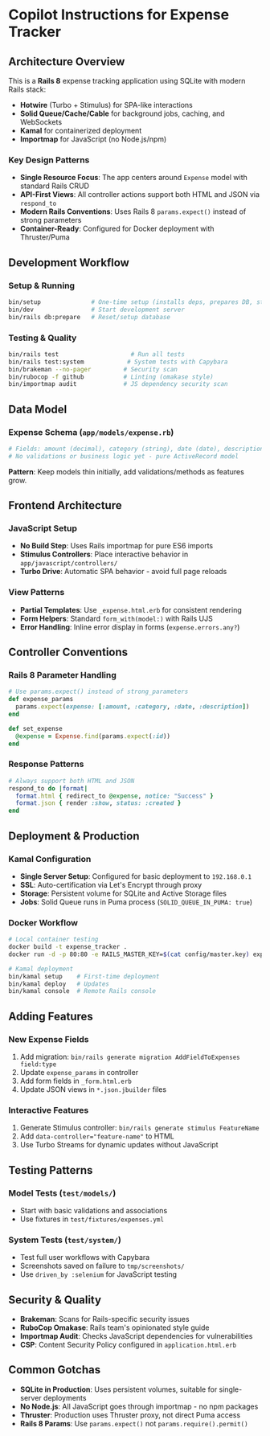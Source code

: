 # Copilot Instructions for Expense Tracker

## Architecture Overview

This is a **Rails 8** expense tracking application using SQLite with modern Rails stack:
- **Hotwire** (Turbo + Stimulus) for SPA-like interactions
- **Solid Queue/Cache/Cable** for background jobs, caching, and WebSockets
- **Kamal** for containerized deployment
- **Importmap** for JavaScript (no Node.js/npm)

### Key Design Patterns

- **Single Resource Focus**: The app centers around `Expense` model with standard Rails CRUD
- **API-First Views**: All controller actions support both HTML and JSON via `respond_to`
- **Modern Rails Conventions**: Uses Rails 8 `params.expect()` instead of strong parameters
- **Container-Ready**: Configured for Docker deployment with Thruster/Puma

## Development Workflow

### Setup & Running
```bash
bin/setup              # One-time setup (installs deps, prepares DB, starts server)
bin/dev                # Start development server
bin/rails db:prepare   # Reset/setup database
```

### Testing & Quality
```bash
bin/rails test                    # Run all tests
bin/rails test:system            # System tests with Capybara
bin/brakeman --no-pager         # Security scan
bin/rubocop -f github           # Linting (omakase style)
bin/importmap audit             # JS dependency security scan
```

## Data Model

### Expense Schema (`app/models/expense.rb`)
```ruby
# Fields: amount (decimal), category (string), date (date), description (text)
# No validations or business logic yet - pure ActiveRecord model
```

**Pattern**: Keep models thin initially, add validations/methods as features grow.

## Frontend Architecture

### JavaScript Setup
- **No Build Step**: Uses Rails importmap for pure ES6 imports
- **Stimulus Controllers**: Place interactive behavior in `app/javascript/controllers/`
- **Turbo Drive**: Automatic SPA behavior - avoid full page reloads

### View Patterns
- **Partial Templates**: Use `_expense.html.erb` for consistent rendering
- **Form Helpers**: Standard `form_with(model:)` with Rails UJS
- **Error Handling**: Inline error display in forms (`expense.errors.any?`)

## Controller Conventions

### Rails 8 Parameter Handling
```ruby
# Use params.expect() instead of strong_parameters
def expense_params
  params.expect(expense: [:amount, :category, :date, :description])
end

def set_expense
  @expense = Expense.find(params.expect(:id))
end
```

### Response Patterns
```ruby
# Always support both HTML and JSON
respond_to do |format|
  format.html { redirect_to @expense, notice: "Success" }
  format.json { render :show, status: :created }
end
```

## Deployment & Production

### Kamal Configuration
- **Single Server Setup**: Configured for basic deployment to `192.168.0.1`
- **SSL**: Auto-certification via Let's Encrypt through proxy
- **Storage**: Persistent volume for SQLite and Active Storage files
- **Jobs**: Solid Queue runs in Puma process (`SOLID_QUEUE_IN_PUMA: true`)

### Docker Workflow
```bash
# Local container testing
docker build -t expense_tracker .
docker run -d -p 80:80 -e RAILS_MASTER_KEY=$(cat config/master.key) expense_tracker

# Kamal deployment
bin/kamal setup    # First-time deployment
bin/kamal deploy   # Updates
bin/kamal console  # Remote Rails console
```

## Adding Features

### New Expense Fields
1. Add migration: `bin/rails generate migration AddFieldToExpenses field:type`
2. Update `expense_params` in controller
3. Add form fields in `_form.html.erb`
4. Update JSON views in `*.json.jbuilder` files

### Interactive Features
1. Generate Stimulus controller: `bin/rails generate stimulus FeatureName`
2. Add `data-controller="feature-name"` to HTML
3. Use Turbo Streams for dynamic updates without JavaScript

## Testing Patterns

### Model Tests (`test/models/`)
- Start with basic validations and associations
- Use fixtures in `test/fixtures/expenses.yml`

### System Tests (`test/system/`)
- Test full user workflows with Capybara
- Screenshots saved on failure to `tmp/screenshots/`
- Use `driven_by :selenium` for JavaScript testing

## Security & Quality

- **Brakeman**: Scans for Rails-specific security issues
- **RuboCop Omakase**: Rails team's opinionated style guide
- **Importmap Audit**: Checks JavaScript dependencies for vulnerabilities
- **CSP**: Content Security Policy configured in `application.html.erb`

## Common Gotchas

- **SQLite in Production**: Uses persistent volumes, suitable for single-server deployments
- **No Node.js**: All JavaScript goes through importmap - no npm packages
- **Thruster**: Production uses Thruster proxy, not direct Puma access
- **Rails 8 Params**: Use `params.expect()` not `params.require().permit()`